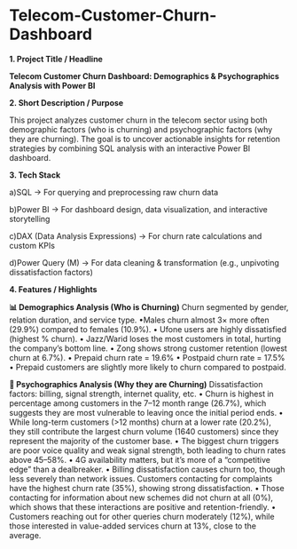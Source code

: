 # Telecom-Customer-Churn-Dashboard

**1. Project Title / Headline**

**Telecom Customer Churn Dashboard: Demographics & Psychographics Analysis with Power BI**


**2. Short Description / Purpose**

This project analyzes customer churn in the telecom sector using both demographic factors (who is churning) and psychographic factors (why they are churning). The goal is to uncover actionable insights for retention strategies by combining SQL analysis with an interactive Power BI dashboard.

**3. Tech Stack**

a)SQL → For querying and preprocessing raw churn data

b)Power BI → For dashboard design, data visualization, and interactive storytelling

c)DAX (Data Analysis Expressions) → For churn rate calculations and custom KPIs

d)Power Query (M) → For data cleaning & transformation (e.g., unpivoting dissatisfaction factors)


**4. Features / Highlights**

**📊 Demographics Analysis (Who is Churning)**
Churn segmented by gender, relation duration, and service type.
•Males churn almost 3× more often (29.9%) compared to females (10.9%).
•	Ufone users are highly dissatisfied (highest % churn).
•	Jazz/Warid loses the most customers in total, hurting the company’s bottom line.
•	Zong shows strong customer retention (lowest churn at 6.7%).
•  Prepaid churn rate = 19.6%
•  Postpaid churn rate = 17.5%
•  Prepaid customers are slightly more likely to churn compared to postpaid.

**🧠 Psychographics Analysis (Why they are Churning)**
Dissatisfaction factors: billing, signal strength, internet quality, etc.
• Churn is highest in percentage among customers in the 7–12 month range (26.7%), which suggests they are most vulnerable to leaving once the initial period ends.
• While long-term customers (>12 months) churn at a lower rate (20.2%), they still contribute the largest churn volume (1640 customers) since they represent the majority of the customer base.
•	The biggest churn triggers are poor voice quality and weak signal strength, both leading to churn rates above 45–58%.
•	4G availability matters, but it’s more of a “competitive edge” than a dealbreaker.
•	Billing dissatisfaction causes churn too, though less severely than network issues.
Customers contacting for complaints have the highest churn rate (35%), showing strong dissatisfaction.
•  Those contacting for information about new schemes did not churn at all (0%), which shows that these interactions are positive and retention-friendly.
•  Customers reaching out for other queries churn moderately (12%), while those interested in value-added services churn at 13%, close to the average.








